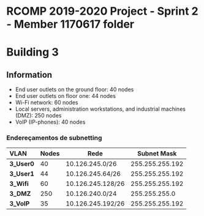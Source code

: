 RCOMP 2019-2020 Project - Sprint 2 - Member 1170617 folder
===========================================
# Building 3

## Information
- End user outlets on the ground floor: 40 nodes
- End user outlets on floor one: 44 nodes
- Wi-Fi network: 60 nodes
- Local servers, administration workstations, and industrial machines (DMZ): 250 nodes
- VoIP (IP-phones): 40 nodes

### Endereçamentos de subnetting

| VLAN        | Nodes      | Rede              | Subnet Mask     |
|:------------|------------|-------------------|-----------------|
| **3_User0** | 40         | 10.126.245.0/26   | 255.255.255.192 |
| **3_User1** | 44         | 10.126.245.64/26  | 255.255.255.192 |
| **3_Wifi**  | 60         | 10.126.245.128/26 | 255.255.255.192 |
| **3_DMZ**   | 250        | 10.126.240.0/24   | 255.255.255.0   |
| **3_VoIP**  | 35         | 10.126.245.192/26 | 255.255.255.192 |
